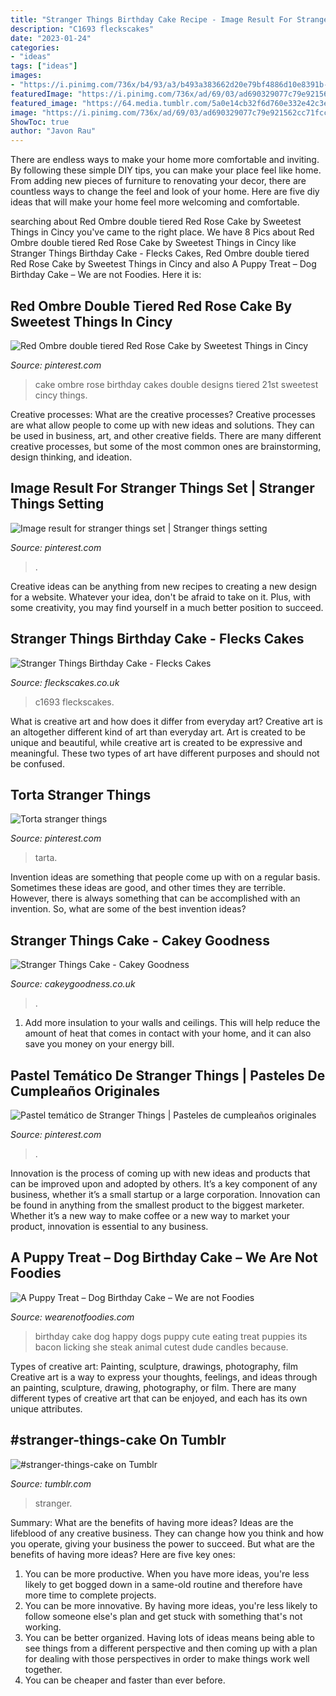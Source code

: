 ```yaml
---
title: "Stranger Things Birthday Cake Recipe - Image Result For Stranger Things Set"
description: "C1693 fleckscakes"
date: "2023-01-24"
categories:
- "ideas"
tags: ["ideas"]
images:
- "https://i.pinimg.com/736x/b4/93/a3/b493a383662d20e79bf4886d10e8391b--red-ombre-rose-cake.jpg"
featuredImage: "https://i.pinimg.com/736x/ad/69/03/ad690329077c79e921562cc71fcc8701.jpg"
featured_image: "https://64.media.tumblr.com/5a0e14cb32f6d760e332e42c3edfea87/202deb57c80b96c6-2d/s640x960/3a5aea6ec3aa5095a8dfcdb64b1ad43fb9933bd0.jpg"
image: "https://i.pinimg.com/736x/ad/69/03/ad690329077c79e921562cc71fcc8701.jpg"
ShowToc: true
author: "Javon Rau"
---
```



There are endless ways to make your home more comfortable and inviting. By following these simple DIY tips, you can make your place feel like home. From adding new pieces of furniture to renovating your decor, there are countless ways to change the feel and look of your home. Here are five diy ideas that will make your home feel more welcoming and comfortable.

	

		
searching about Red Ombre double tiered Red Rose Cake by Sweetest Things in Cincy you've came to the right place. We have 8 Pics about Red Ombre double tiered Red Rose Cake by Sweetest Things in Cincy like Stranger Things Birthday Cake - Flecks Cakes, Red Ombre double tiered Red Rose Cake by Sweetest Things in Cincy and also A Puppy Treat – Dog Birthday Cake – We are not Foodies. Here it is:
		
    
## Red Ombre Double Tiered Red Rose Cake By Sweetest Things In Cincy

<img loading=lazy src="https://i.pinimg.com/736x/b4/93/a3/b493a383662d20e79bf4886d10e8391b--red-ombre-rose-cake.jpg" onerror="this.onerror=null;this.src='https://tse1.mm.bing.net/th?id=OIP.5qEog4YtS8UCZnerG0Qd4AHaJ3&amp;pid=15.1';" alt="Red Ombre double tiered Red Rose Cake by Sweetest Things in Cincy">

_Source: pinterest.com_

>cake ombre rose birthday cakes double designs tiered 21st sweetest cincy things. 

	

Creative processes: What are the creative processes?
Creative processes are what allow people to come up with new ideas and solutions. They can be used in business, art, and other creative fields. There are many different creative processes, but some of the most common ones are brainstorming, design thinking, and ideation.

    
## Image Result For Stranger Things Set | Stranger Things Setting

<img loading=lazy src="https://i.pinimg.com/736x/ad/69/03/ad690329077c79e921562cc71fcc8701.jpg" onerror="this.onerror=null;this.src='https://tse1.mm.bing.net/th?id=OIP.VETtWQf_gDx8tJS8_t5yUwHaFj&amp;pid=15.1';" alt="Image result for stranger things set | Stranger things setting">

_Source: pinterest.com_

>. 

	

Creative ideas can be anything from new recipes to creating a new design for a website. Whatever your idea, don't be afraid to take on it. Plus, with some creativity, you may find yourself in a much better position to succeed.

    
## Stranger Things Birthday Cake - Flecks Cakes

<img loading=lazy src="https://fleckscakes.co.uk/wp-content/uploads/2021/01/C1693.jpg" onerror="this.onerror=null;this.src='https://tse3.mm.bing.net/th?id=OIP.ER5D75ctyLbDTl7fD3AVDgHaHa&amp;pid=15.1';" alt="Stranger Things Birthday Cake - Flecks Cakes">

_Source: fleckscakes.co.uk_

>c1693 fleckscakes. 

	

What is creative art and how does it differ from everyday art?
Creative art is an altogether different kind of art than everyday art. Art is created to be unique and beautiful, while creative art is created to be expressive and meaningful. These two types of art have different purposes and should not be confused.

    
## Torta Stranger Things

<img loading=lazy src="https://i.pinimg.com/736x/c2/0b/91/c20b918b670718972fa2835cfa28531f.jpg" onerror="this.onerror=null;this.src='https://tse2.mm.bing.net/th?id=OIP.-RvAvXvwZCOJGMVSFkvU8QHaJ3&amp;pid=15.1';" alt="Torta stranger things">

_Source: pinterest.com_

>tarta. 

	

Invention ideas are something that people come up with on a regular basis. Sometimes these ideas are good, and other times they are terrible. However, there is always something that can be accomplished with an invention. So, what are some of the best invention ideas?

    
## Stranger Things Cake - Cakey Goodness

<img loading=lazy src="https://www.cakeygoodness.co.uk/wp-content/uploads/2019/07/stranger-things-cake-5.jpg" onerror="this.onerror=null;this.src='https://tse2.mm.bing.net/th?id=OIP.G7dI0ZA1SFBAOQ706Dy5cwHaKj&amp;pid=15.1';" alt="Stranger Things Cake - Cakey Goodness">

_Source: cakeygoodness.co.uk_

>. 

	

1. Add more insulation to your walls and ceilings. This will help reduce the amount of heat that comes in contact with your home, and it can also save you money on your energy bill.

    
## Pastel Temático De Stranger Things | Pasteles De Cumpleaños Originales

<img loading=lazy src="https://i.pinimg.com/736x/e9/7a/b6/e97ab6c8f5200966c30a9f4460a677e0.jpg" onerror="this.onerror=null;this.src='https://tse4.mm.bing.net/th?id=OIP.oZ44mi7a6ZW31XNqg8uIdAHaJ3&amp;pid=15.1';" alt="Pastel temático de Stranger Things | Pasteles de cumpleaños originales">

_Source: pinterest.com_

>. 

	

Innovation is the process of coming up with new ideas and products that can be improved upon and adopted by others. It’s a key component of any business, whether it’s a small startup or a large corporation. Innovation can be found in anything from the smallest product to the biggest marketer. Whether it’s a new way to make coffee or a new way to market your product, innovation is essential to any business.

    
## A Puppy Treat – Dog Birthday Cake – We Are Not Foodies

<img loading=lazy src="https://wearenotfoodies.com/wp-content/uploads/2012/10/Dog-Birthday-Cake.jpg" onerror="this.onerror=null;this.src='https://tse2.mm.bing.net/th?id=OIP.oiAaFkAqZKY2UnErcIp9aQHaFj&amp;pid=15.1';" alt="A Puppy Treat – Dog Birthday Cake – We are not Foodies">

_Source: wearenotfoodies.com_

>birthday cake dog happy dogs puppy cute eating treat puppies its bacon licking she steak animal cutest dude candles because. 

	

Types of creative art: Painting, sculpture, drawings, photography, film
Creative art is a way to express your thoughts, feelings, and ideas through an painting, sculpture, drawing, photography, or film. There are many different types of creative art that can be enjoyed, and each has its own unique attributes.

    
## #stranger-things-cake On Tumblr

<img loading=lazy src="https://64.media.tumblr.com/5a0e14cb32f6d760e332e42c3edfea87/202deb57c80b96c6-2d/s640x960/3a5aea6ec3aa5095a8dfcdb64b1ad43fb9933bd0.jpg" onerror="this.onerror=null;this.src='https://tse3.mm.bing.net/th?id=OIP.BxiN__j9A174jnw52pmbLAHaLH&amp;pid=15.1';" alt="#stranger-things-cake on Tumblr">

_Source: tumblr.com_

>stranger. 

	

Summary: What are the benefits of having more ideas?
Ideas are the lifeblood of any creative business. They can change how you think and how you operate, giving your business the power to succeed. But what are the benefits of having more ideas? Here are five key ones:
1. You can be more productive. When you have more ideas, you're less likely to get bogged down in a same-old routine and therefore have more time to complete projects.
2. You can be more innovative. By having more ideas, you're less likely to follow someone else's plan and get stuck with something that's not working.
3. You can be better organized. Having lots of ideas means being able to see things from a different perspective and then coming up with a plan for dealing with those perspectives in order to make things work well together.
4. You can be cheaper and faster than ever before.

